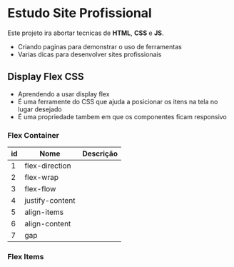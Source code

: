 # Estudo Site Profissional 

Este projeto ira abortar tecnicas de **HTML**, **CSS** e **JS**.

- Criando paginas para demonstrar o uso de ferramentas
- Varias dicas para desenvolver sites profissionais

## Display Flex CSS
- Aprendendo a usar display flex
- É uma ferramente do CSS que ajuda a posicionar os itens na tela no lugar desejado
- É uma propriedade tambem em que os componentes ficam responsivo 

### Flex Container
| id | Nome |Descrição|
|------|------|------|
| 1 | flex-direction  ||
| 2 | flex-wrap       ||
| 3 | flex-flow       ||
| 4 | justify-content ||
| 5 | align-items     ||
| 6 | align-content   ||
| 7 | gap             ||  

### Flex Items